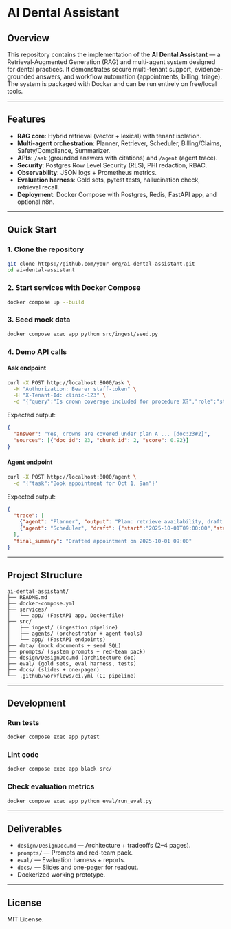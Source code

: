 # AI Dental Assistant

## Overview

This repository contains the implementation of the **AI Dental Assistant** — a Retrieval-Augmented Generation (RAG) and multi-agent system designed for dental practices. It demonstrates secure multi-tenant support, evidence-grounded answers, and workflow automation (appointments, billing, triage). The system is packaged with Docker and can be run entirely on free/local tools.

---

## Features

* **RAG core**: Hybrid retrieval (vector + lexical) with tenant isolation.
* **Multi-agent orchestration**: Planner, Retriever, Scheduler, Billing/Claims, Safety/Compliance, Summarizer.
* **APIs**: `/ask` (grounded answers with citations) and `/agent` (agent trace).
* **Security**: Postgres Row Level Security (RLS), PHI redaction, RBAC.
* **Observability**: JSON logs + Prometheus metrics.
* **Evaluation harness**: Gold sets, pytest tests, hallucination check, retrieval recall.
* **Deployment**: Docker Compose with Postgres, Redis, FastAPI app, and optional n8n.

---

## Quick Start

### 1. Clone the repository

```bash
git clone https://github.com/your-org/ai-dental-assistant.git
cd ai-dental-assistant
```

### 2. Start services with Docker Compose

```bash
docker compose up --build
```

### 3. Seed mock data

```bash
docker compose exec app python src/ingest/seed.py
```

### 4. Demo API calls

#### Ask endpoint

```bash
curl -X POST http://localhost:8000/ask \
  -H "Authorization: Bearer staff-token" \
  -H "X-Tenant-Id: clinic-123" \
  -d '{"query":"Is crown coverage included for procedure X?","role":"staff"}'
```

Expected output:

```json
{
  "answer": "Yes, crowns are covered under plan A ... [doc:23#2]",
  "sources": [{"doc_id": 23, "chunk_id": 2, "score": 0.92}]
}
```

#### Agent endpoint

```bash
curl -X POST http://localhost:8000/agent \
  -d '{"task":"Book appointment for Oct 1, 9am"}'
```

Expected output:

```json
{
  "trace": [
    {"agent": "Planner", "output": "Plan: retrieve availability, draft appointment"},
    {"agent": "Scheduler", "draft": {"start":"2025-10-01T09:00:00","status":"proposed"}}
  ],
  "final_summary": "Drafted appointment on 2025-10-01 09:00"
}
```

---

## Project Structure

```
ai-dental-assistant/
├── README.md
├── docker-compose.yml
├── services/
│   └── app/ (FastAPI app, Dockerfile)
├── src/
│   ├── ingest/ (ingestion pipeline)
│   ├── agents/ (orchestrator + agent tools)
│   └── app/ (FastAPI endpoints)
├── data/ (mock documents + seed SQL)
├── prompts/ (system prompts + red-team pack)
├── design/DesignDoc.md (architecture doc)
├── eval/ (gold sets, eval harness, tests)
├── docs/ (slides + one-pager)
└── .github/workflows/ci.yml (CI pipeline)
```

---

## Development

### Run tests

```bash
docker compose exec app pytest
```

### Lint code

```bash
docker compose exec app black src/
```

### Check evaluation metrics

```bash
docker compose exec app python eval/run_eval.py
```

---

## Deliverables

* `design/DesignDoc.md` — Architecture + tradeoffs (2–4 pages).
* `prompts/` — Prompts and red-team pack.
* `eval/` — Evaluation harness + reports.
* `docs/` — Slides and one-pager for readout.
* Dockerized working prototype.

---

## License

MIT License.

